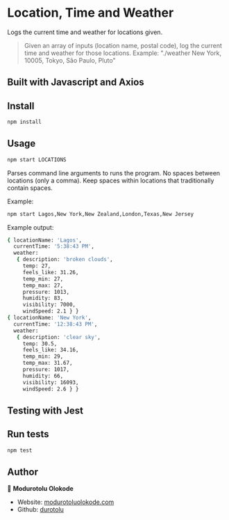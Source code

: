 # Location, Time and Weather
Logs the current time and weather for locations given.

> Given an array of inputs (location name, postal code), log the current time and weather for those locations.
> Example: "./weather New York, 10005, Tokyo, São Paulo, Pluto"

## Built with Javascript and Axios

## Install

```sh
npm install
```

## Usage

```sh
npm start LOCATIONS
```

Parses command line arguments to runs the program.
No spaces between locations (only a comma).
Keep spaces within locations that traditionally contain spaces.

Example:

```sh
npm start Lagos,New York,New Zealand,London,Texas,New Jersey
```

Example output:

```sh
{ locationName: 'Lagos',
  currentTime: '5:38:43 PM',
  weather:
   { description: 'broken clouds',
     temp: 27,
     feels_like: 31.26,
     temp_min: 27,
     temp_max: 27,
     pressure: 1013,
     humidity: 83,
     visibility: 7000,
     windSpeed: 2.1 } }
{ locationName: 'New York',
  currentTime: '12:38:43 PM',
  weather:
   { description: 'clear sky',
     temp: 30.5,
     feels_like: 34.16,
     temp_min: 29,
     temp_max: 31.67,
     pressure: 1017,
     humidity: 66,
     visibility: 16093,
     windSpeed: 2.6 } }
```

## Testing with Jest
## Run tests

```sh
npm test
```

## Author

👤 **Modurotolu Olokode**

- Website: [modurotoluolokode.com](http://modurotoluolokode.com/)
- Github: [durotolu](https://github.com/durotolu)
